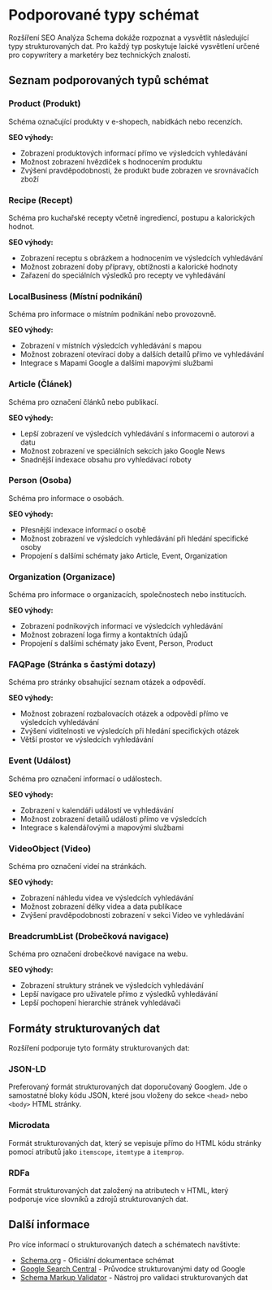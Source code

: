 # Podporované typy schémat

Rozšíření SEO Analýza Schema dokáže rozpoznat a vysvětlit následující typy strukturovaných dat. Pro každý typ poskytuje laické vysvětlení určené pro copywritery a marketéry bez technických znalostí.

## Seznam podporovaných typů schémat

### Product (Produkt)
Schéma označující produkty v e-shopech, nabídkách nebo recenzích.

**SEO výhody:**
- Zobrazení produktových informací přímo ve výsledcích vyhledávání
- Možnost zobrazení hvězdiček s hodnocením produktu
- Zvýšení pravděpodobnosti, že produkt bude zobrazen ve srovnávačích zboží

### Recipe (Recept)
Schéma pro kuchařské recepty včetně ingrediencí, postupu a kalorických hodnot.

**SEO výhody:**
- Zobrazení receptu s obrázkem a hodnocením ve výsledcích vyhledávání
- Možnost zobrazení doby přípravy, obtížnosti a kalorické hodnoty
- Zařazení do speciálních výsledků pro recepty ve vyhledávání

### LocalBusiness (Místní podnikání)
Schéma pro informace o místním podnikání nebo provozovně.

**SEO výhody:**
- Zobrazení v místních výsledcích vyhledávání s mapou
- Možnost zobrazení otevírací doby a dalších detailů přímo ve vyhledávání
- Integrace s Mapami Google a dalšími mapovými službami

### Article (Článek)
Schéma pro označení článků nebo publikací.

**SEO výhody:**
- Lepší zobrazení ve výsledcích vyhledávání s informacemi o autorovi a datu
- Možnost zobrazení ve speciálních sekcích jako Google News
- Snadnější indexace obsahu pro vyhledávací roboty

### Person (Osoba)
Schéma pro informace o osobách.

**SEO výhody:**
- Přesnější indexace informací o osobě
- Možnost zobrazení ve výsledcích vyhledávání při hledání specifické osoby
- Propojení s dalšími schématy jako Article, Event, Organization

### Organization (Organizace)
Schéma pro informace o organizacích, společnostech nebo institucích.

**SEO výhody:**
- Zobrazení podnikových informací ve výsledcích vyhledávání
- Možnost zobrazení loga firmy a kontaktních údajů
- Propojení s dalšími schématy jako Event, Person, Product

### FAQPage (Stránka s častými dotazy)
Schéma pro stránky obsahující seznam otázek a odpovědí.

**SEO výhody:**
- Možnost zobrazení rozbalovacích otázek a odpovědí přímo ve výsledcích vyhledávání
- Zvýšení viditelnosti ve výsledcích při hledání specifických otázek
- Větší prostor ve výsledcích vyhledávání

### Event (Událost)
Schéma pro označení informací o událostech.

**SEO výhody:**
- Zobrazení v kalendáři událostí ve vyhledávání
- Možnost zobrazení detailů události přímo ve výsledcích
- Integrace s kalendářovými a mapovými službami

### VideoObject (Video)
Schéma pro označení videí na stránkách.

**SEO výhody:**
- Zobrazení náhledu videa ve výsledcích vyhledávání
- Možnost zobrazení délky videa a data publikace
- Zvýšení pravděpodobnosti zobrazení v sekci Video ve vyhledávání

### BreadcrumbList (Drobečková navigace)
Schéma pro označení drobečkové navigace na webu.

**SEO výhody:**
- Zobrazení struktury stránek ve výsledcích vyhledávání
- Lepší navigace pro uživatele přímo z výsledků vyhledávání
- Lepší pochopení hierarchie stránek vyhledávači

## Formáty strukturovaných dat

Rozšíření podporuje tyto formáty strukturovaných dat:

### JSON-LD
Preferovaný formát strukturovaných dat doporučovaný Googlem. Jde o samostatné bloky kódu JSON, které jsou vloženy do sekce `<head>` nebo `<body>` HTML stránky.

### Microdata
Formát strukturovaných dat, který se vepisuje přímo do HTML kódu stránky pomocí atributů jako `itemscope`, `itemtype` a `itemprop`.

### RDFa
Formát strukturovaných dat založený na atributech v HTML, který podporuje více slovníků a zdrojů strukturovaných dat.

## Další informace

Pro více informací o strukturovaných datech a schématech navštivte:

- [Schema.org](https://schema.org/) - Oficiální dokumentace schémat
- [Google Search Central](https://developers.google.com/search/docs/advanced/structured-data/intro-structured-data) - Průvodce strukturovanými daty od Google
- [Schema Markup Validator](https://validator.schema.org/) - Nástroj pro validaci strukturovaných dat